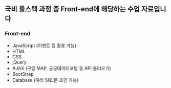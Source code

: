 
## 국비 풀스택 과정 중 Front-end에 해당하는 수업 자료입니다

### Front-end
- JavaScript (이벤트 등 활용 가능)
- HTML 
- CSS
- jQuery
- AJAX (구글 MAP, 공공데이터포털 등 API 불러오기)
- BootStrap
- Database (여러 SQL문 조인 가능)

